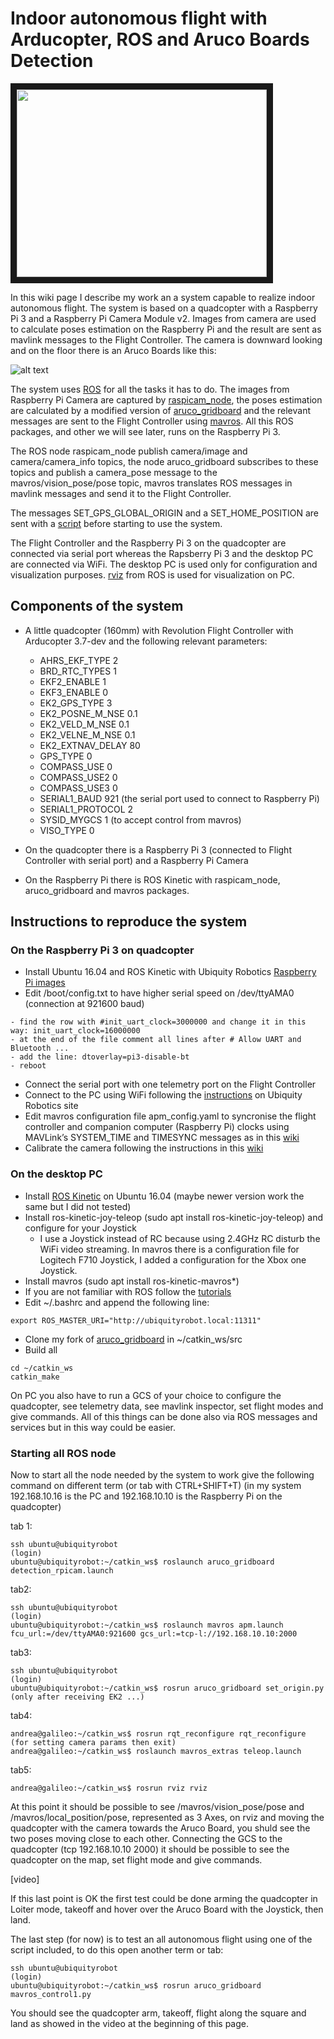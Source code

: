 # Indoor autonomous flight with Arducopter, ROS and Aruco Boards Detection

<a href="http://www.youtube.com/watch?feature=player_embedded&v=dYhvNhqobVg" target="_blank"><img src="http://img.youtube.com/vi/dYhvNhqobVg/0.jpg" 
alt="" width="400" height="300" border="10" /></a>

In this wiki page I describe my work an a system capable to realize indoor autonomous flight.
The system is based on a quadcopter with a Raspberry Pi 3 and a Raspberry Pi Camera Module v2. Images from camera are used to calculate poses estimation on the Raspberry Pi and the result are sent as mavlink messages to the Flight Controller.
The camera is downward looking and on the floor there is an Aruco Boards like this:

![alt text](https://discuss.ardupilot.org/uploads/default/original/3X/9/2/925b791aa83d644afaa14cf1c103b32a0875a72e.png "")

The system uses [ROS](http://www.ros.org/) for all the tasks it has to do. The images from Raspberry Pi Camera are captured by [raspicam_node](https://github.com/UbiquityRobotics/raspicam_node), the poses estimation are calculated by a modified version of [aruco_gridboard](https://github.com/anbello/aruco_gridboard) and the relevant messages are sent to the Flight Controller using [mavros](http://wiki.ros.org/mavros). All this ROS packages, and other we will see later, runs on the Raspberry Pi 3.

The ROS node raspicam_node publish camera/image and camera/camera_info topics, the node aruco_gridboard subscribes to these topics and publish a camera_pose message to the mavros/vision_pose/pose topic, mavros translates ROS messages in mavlink messages and send it to the Flight Controller.

The messages SET_GPS_GLOBAL_ORIGIN and a SET_HOME_POSITION are sent with a [script](https://github.com/anbello/aruco_gridboard/blob/master/script/set_origin.py) before starting to use the system. 

The Flight Controller and the Raspberry Pi 3 on the quadcopter are connected via serial port whereas the Rapsberry Pi 3 and the desktop PC are connected via WiFi. The desktop PC is used only for configuration and visualization purposes. [rviz](http://wiki.ros.org/rviz) from ROS is used for visualization on PC.

## Components of the system

- A little quadcopter (160mm) with Revolution Flight Controller with Arducopter 3.7-dev and the following relevant parameters:
  - AHRS_EKF_TYPE 2
  - BRD_RTC_TYPES 1
  - EKF2_ENABLE 1
  - EKF3_ENABLE 0
  - EK2_GPS_TYPE 3
  - EK2_POSNE_M_NSE 0.1
  - EK2_VELD_M_NSE 0.1
  - EK2_VELNE_M_NSE 0.1
  - EK2_EXTNAV_DELAY 80
  - GPS_TYPE 0
  - COMPASS_USE 0
  - COMPASS_USE2 0
  - COMPASS_USE3 0
  - SERIAL1_BAUD 921   (the serial port used to connect to Raspberry Pi)
  - SERIAL1_PROTOCOL 2
  - SYSID_MYGCS 1   (to accept control from mavros)
  - VISO_TYPE 0
	
- On the quadcopter there is a Raspberry Pi 3 (connected to Flight Controller with serial port) and a Raspberry Pi Camera
- On the Raspberry Pi there is ROS Kinetic with raspicam_node, aruco_gridboard and mavros packages.

## Instructions to reproduce the system

### On the Raspberry Pi 3 on quadcopter
- Install Ubuntu 16.04 and ROS Kinetic with Ubiquity Robotics [Raspberry Pi images](https://downloads.ubiquityrobotics.com/pi.html)
- Edit /boot/config.txt to have higher serial speed on /dev/ttyAMA0 (connection at 921600 baud)
```
- find the row with #init_uart_clock=3000000 and change it in this way: init_uart_clock=16000000
- at the end of the file comment all lines after # Allow UART and Bluetooth ...
- add the line: dtoverlay=pi3-disable-bt
- reboot
```
- Connect the serial port with one telemetry port on the Flight Controller
- Connect to the PC using WiFi following the [instructions](https://learn.ubiquityrobotics.com/connect_network) on Ubiquity Robotics site
- Edit mavros configuration file apm_config.yaml to syncronise the flight controller and companion computer (Raspberry Pi) clocks using MAVLink’s SYSTEM_TIME and TIMESYNC messages as in this [wiki](http://ardupilot.org/dev/docs/ros-timesync.html)
- Calibrate the camera following the instructions in this [wiki](http://wiki.ros.org/camera_calibration/Tutorials/MonocularCalibration)

### On the desktop PC
- Install [ROS Kinetic](http://wiki.ros.org/kinetic/Installation/Ubuntu) on Ubuntu 16.04 (maybe newer version work the same but I did not tested)
- Install ros-kinetic-joy-teleop (sudo apt install ros-kinetic-joy-teleop) and configure for your Joystick
  - I use a Joystick instead of RC because using 2.4GHz RC disturb the WiFi video streaming. In mavros there is a configuration file for Logitech F710 Joystick, I added a configuration for the Xbox one Joystick.
- Install mavros (sudo apt install ros-kinetic-mavros*)
- If you are not familiar with ROS follow the [tutorials](http://wiki.ros.org/ROS/Tutorials)
- Edit ~/.bashrc and append the following line:
```
export ROS_MASTER_URI="http://ubiquityrobot.local:11311"
```
- Clone my fork of [aruco_gridboard](https://github.com/anbello/aruco_gridboard) in ~/catkin_ws/src
- Build all
```
cd ~/catkin_ws
catkin_make
```

On PC you also have to run a GCS of your choice to configure the quadcopter, see telemetry data, see mavlink inspector, set flight modes and give commands. All of this things can be done also via ROS messages and services but in this way could be easier.

### Starting all ROS node
Now to start all the node needed by the system to work give the following command on different term (or tab with CTRL+SHIFT+T)
(in my system 192.168.10.16 is the PC and 192.168.10.10 is the Raspberry Pi on the quadcopter)

tab 1:
```
ssh ubuntu@ubiquityrobot
(login)
ubuntu@ubiquityrobot:~/catkin_ws$ roslaunch aruco_gridboard detection_rpicam.launch
```

tab2:
```
ssh ubuntu@ubiquityrobot
(login)
ubuntu@ubiquityrobot:~/catkin_ws$ roslaunch mavros apm.launch fcu_url:=/dev/ttyAMA0:921600 gcs_url:=tcp-l://192.168.10.10:2000
```

tab3:
```
ssh ubuntu@ubiquityrobot
(login)
ubuntu@ubiquityrobot:~/catkin_ws$ rosrun aruco_gridboard set_origin.py (only after receiving EK2 ...)
```

tab4:
```
andrea@galileo:~/catkin_ws$ rosrun rqt_reconfigure rqt_reconfigure (for setting camera params then exit)
andrea@galileo:~/catkin_ws$ roslaunch mavros_extras teleop.launch
```

tab5:
```
andrea@galileo:~/catkin_ws$ rosrun rviz rviz
```

At this point it should be possible to see /mavros/vision_pose/pose and /mavros/local_position/pose, represented as 3 Axes, on rviz and moving the quadcopter with the camera towards the Aruco Board, you shuld see the two poses moving close to each other. Connecting the GCS to the quadcopter (tcp 192.168.10.10 2000) it should be possible to see the quadcopter on the map, set flight mode and give commands.

[video]

If this last point is OK the first test could be done arming the quadcopter in Loiter mode, takeoff and hover over the Aruco Board with the Joystick, then land.

The last step (for now) is to test an all autonomous flight using one of the script included, to do this open another term or tab:
```
ssh ubuntu@ubiquityrobot
(login)
ubuntu@ubiquityrobot:~/catkin_ws$ rosrun aruco_gridboard mavros_control1.py 
```
You should see the quadcopter arm, takeoff, flight along the square and land as showed in the video at the beginning of this page.
